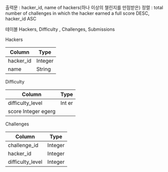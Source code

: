 출력문 : hacker_id, name of hackers(하나 이상의 챌린지를 만점받은)
정렬 : total number of challenges in which the hacker earned a full score DESC, hacker_id ASC

테이블 
Hackers, Difficulty , Challenges, Submissions

Hackers

| Column    | Type    |
| --------- | ------- |
| hacker_id | Integer |
| name      | String  |

Difficulty

| Column           | Type        |
| ---------------- | --------- |
| difficulty_level | Int   er    |
| score        Integer   egerg   |

Challenges

| Column           | Type    |
| ---------------- | ------- |
| challenge_id     | Integer |
| hacker_id        | Integer |
| difficulty_level | Integer |


